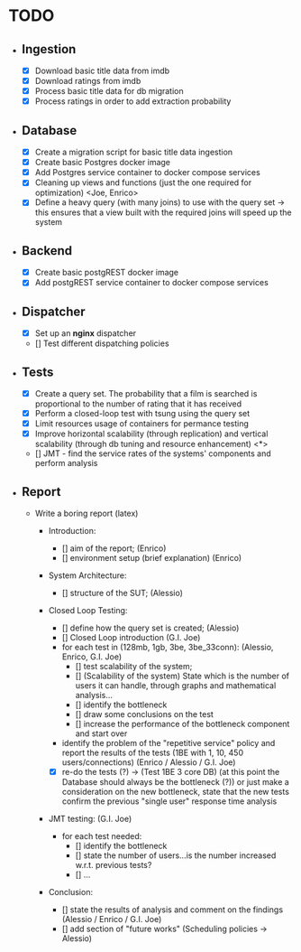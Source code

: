 # TODO

- ## Ingestion
    - [x] Download basic title data from imdb
    - [x] Download ratings from imdb
    - [x] Process basic title data for db migration
    - [x] Process ratings in order to add extraction probability
    
- ## Database
    - [x] Create a migration script for basic title data ingestion
    - [x] Create basic Postgres docker image 
    - [x] Add Postgres service container to docker compose services
    - [x] Cleaning up views and functions (just the one required for optimization) <Joe, Enrico>
    - [x] Define a heavy query (with many joins) to use with the query set -> this ensures that a view built with the required joins will speed up the system <Enrico>

- ## Backend
    - [x] Create basic postgREST docker image
    - [x] Add postgREST service container to docker compose services

- ## Dispatcher
    - [x] Set up an **nginx** dispatcher
    - [] Test different dispatching policies

- ## Tests
    - [x] Create a query set. The probability that a film is searched is proportional to the number of rating that it has received
    - [x] Perform a closed-loop test with tsung using the query set
    - [x] Limit resources usage of containers for permance testing
    - [x] Improve horizontal scalability (through replication) and vertical scalability (through db tuning and resource enhancement) <*>
    - [] JMT - find the service rates of the systems' components and perform analysis

- ## Report
    - Write a boring report (latex)
        - Introduction:
            - [] aim of the report; (Enrico)
            - [] environment setup (brief explanation) (Enrico)

        - System Architecture:
            - [] structure of the SUT; (Alessio)

        - Closed Loop Testing:
            - [] define how the query set is created; (Alessio)
            - [] Closed Loop introduction (G.I. Joe)
            - for each test in (128mb, 1gb, 3be, 3be_33conn): (Alessio, Enrico, G.I. Joe)
                - [] test scalability of the system;
                - [] (Scalability of the system) State which is the number of users it can handle, through graphs and mathematical analysis... 
                - [] identify the bottleneck
                - [] draw some conclusions on the test
                - [] increase the performance of the bottleneck component and start over
            - identify the problem of the "repetitive service" policy and report the results of the tests (1BE with 1, 10, 450 users/connections) (Enrico / Alessio / G.I. Joe)
            - [x] re-do the tests (?) -> (Test 1BE 3 core DB) (at this point the Database should always be the bottleneck (?)) or just make a consideration on the new bottleneck, state that the new tests confirm the previous "single user" response time analysis 

        - JMT testing: (G.I. Joe)
            - for each test needed:
                - [] identify the bottleneck
                - [] state the number of users...is the number increased w.r.t. previous tests?
                - [] ...

        - Conclusion:
            - [] state the results of analysis and comment on the findings (Alessio / Enrico / G.I. Joe)
            - [] add section of "future works" (Scheduling policies -> Alessio)